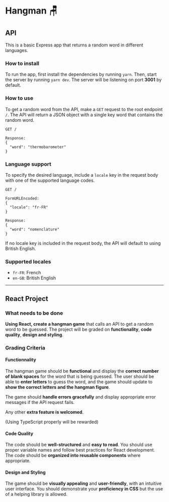 # Hangman 🪑

## API

This is a basic Express app that returns a random word in different languages.

### How to install

To run the app, first install the dependencies by running `yarn`. Then, start the server by running `yarn dev`. The server will be listening on port **3001** by default.

### How to use

To get a random word from the API, make a `GET` request to the root endpoint `/`. The API will return a JSON object with a single key word that contains the random word.

```http
GET /

Response:
{
  "word": "thermobarometer"
}
```

### Language support

To specify the desired language, include a `locale` key in the request body with one of the supported language codes.

```http
GET /

FormURLEncoded:
{
  "locale": "fr-FR"
}

Response:
{
  "word": "nomenclature"
}
```

If no locale key is included in the request body, the API will default to using British English.

### Supported locales

- `fr-FR`: French
- `en-GB`: British English

---

## React Project

### What needs to be done

**Using React, create a hangman game** that calls an API to get a random word to be guessed. The project will be graded on **functionality**, **code quality**, **design and styling**.

### Grading Criteria

#### Functionnality

The hangman game should be **functional** and display the **correct number of blank spaces** for the word that is being guessed. The user should be able to **enter letters** to guess the word, and the game should update to **show the correct letters and the hangman figure**.

The game should **handle errors gracefully** and display appropriate error messages if the API request fails.

Any other **extra feature is welcomed**.

(Using TypeScript properly will be rewarded)

#### Code Quality

The code should be **well-structured** and **easy to read**. You should use proper variable names and follow best practices for React development. The code should be **organized into reusable components** where appropriate.

#### Design and Styling

The game should be **visually appealing** and **user-friendly**, with an intuitive user interface. You should demonstrate your **proficiency in CSS** but the use of a helping library is allowed.
